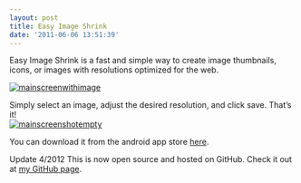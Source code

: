 ```yaml
---
layout: post
title: Easy Image Shrink
date: '2011-06-06 13:51:39'
---
```



Easy Image Shrink is a fast and simple way to create image thumbnails, icons, or images with resolutions optimized for the web.

[![](http://66.147.244.180/~hunterda/content/images/2011/06/mainscreenwithimage1-180x300.png "mainscreenwithimage")](http://66.147.244.180/~hunterda/content/images/2011/06/mainscreenwithimage1.png)

Simply select an image, adjust the desired resolution, and click save. That’s it!  
[![](http://66.147.244.180/~hunterda/content/images/2011/06/mainscreenshotempty1-180x300.png "mainscreenshotempty")](http://66.147.244.180/~hunterda/content/images/2011/06/mainscreenshotempty1.png)

You can download it from the android app store [here](https://market.android.com/details?id=com.hunterdavis.easyimageshrink).

Update 4/2012 This is now open source and hosted on GitHub. Check it out at [my GitHub page](https://github.com/huntergdavis).


